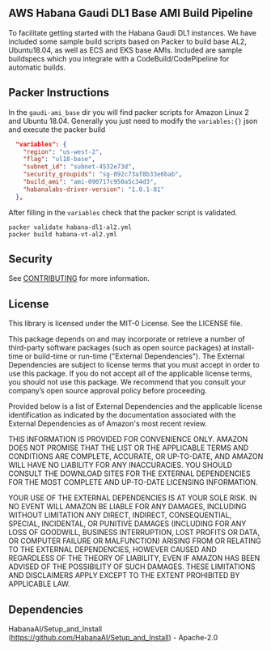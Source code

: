 ## AWS Habana Gaudi DL1 Base AMI Build Pipeline
To facilitate getting started with the Habana Gaudi DL1 instances. We have included some sample build scripts based on Packer to build base AL2, Ubuntu18.04, as well as ECS and EKS base AMIs. Included are sample buildspecs which you integrate with a CodeBuild/CodePipeline for automatic builds.

## Packer Instructions
In the `gaudi-ami_base` dir you will find packer scripts for Amazon Linux 2 and Ubuntu 18.04. Generally you just need to modify the `variables:{}` json and execute the packer build
````json
  "variables": {
    "region": "us-west-2",
    "flag": "ul18-base",
    "subnet_id": "subnet-4532e73d",
    "security_groupids": "sg-092c73af8b33e6bab",
    "build_ami": "ami-090717c950a5c34d3",
    "habanalabs-driver-version": "1.0.1-81"
  },
````  
After filling in the `variables` check that the packer script is validated.
````
packer validate habana-dl1-al2.yml
packer build habana-vt-al2.yml
````
## Security

See [CONTRIBUTING](CONTRIBUTING.md#security-issue-notifications) for more information.

## License

This library is licensed under the MIT-0 License. See the LICENSE file.

This package depends on and may incorporate or retrieve a number of third-party
software packages (such as open source packages) at install-time or build-time
or run-time ("External Dependencies"). The External Dependencies are subject to
license terms that you must accept in order to use this package. If you do not
accept all of the applicable license terms, you should not use this package. We
recommend that you consult your company’s open source approval policy before
proceeding.

Provided below is a list of External Dependencies and the applicable license
identification as indicated by the documentation associated with the External
Dependencies as of Amazon's most recent review.

THIS INFORMATION IS PROVIDED FOR CONVENIENCE ONLY. AMAZON DOES NOT PROMISE THAT
THE LIST OR THE APPLICABLE TERMS AND CONDITIONS ARE COMPLETE, ACCURATE, OR
UP-TO-DATE, AND AMAZON WILL HAVE NO LIABILITY FOR ANY INACCURACIES. YOU SHOULD
CONSULT THE DOWNLOAD SITES FOR THE EXTERNAL DEPENDENCIES FOR THE MOST COMPLETE
AND UP-TO-DATE LICENSING INFORMATION.

YOUR USE OF THE EXTERNAL DEPENDENCIES IS AT YOUR SOLE RISK. IN NO EVENT WILL
AMAZON BE LIABLE FOR ANY DAMAGES, INCLUDING WITHOUT LIMITATION ANY DIRECT,
INDIRECT, CONSEQUENTIAL, SPECIAL, INCIDENTAL, OR PUNITIVE DAMAGES (INCLUDING
FOR ANY LOSS OF GOODWILL, BUSINESS INTERRUPTION, LOST PROFITS OR DATA, OR
COMPUTER FAILURE OR MALFUNCTION) ARISING FROM OR RELATING TO THE EXTERNAL
DEPENDENCIES, HOWEVER CAUSED AND REGARDLESS OF THE THEORY OF LIABILITY, EVEN
IF AMAZON HAS BEEN ADVISED OF THE POSSIBILITY OF SUCH DAMAGES. THESE LIMITATIONS
AND DISCLAIMERS APPLY EXCEPT TO THE EXTENT PROHIBITED BY APPLICABLE LAW.

## Dependencies

HabanaAI/Setup_and_Install (https://github.com/HabanaAI/Setup_and_Install) - Apache-2.0
